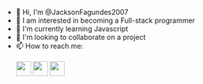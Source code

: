 - 👋 Hi, I'm @JacksonFagundes2007
- 👀 I am interested in becoming a Full-stack programmer
- 🌱 I'm currently learning Javascript
- 💞️ I'm looking to collaborate on a project
- 📫 How to reach me: <br><br>
<a target="_blank" href="https://www.instagram.com/jacksonschirigatti/"><img width="30px" src="https://cdn.discordapp.com/attachments/788844019307905024/852517508036034570/instagram.png"></a>
<a target="_blank" href="https://www.facebook.com/jackson.fagundes.77964/"><img width="30px" src="https://cdn.discordapp.com/attachments/788844019307905024/852518296036048916/facebook.png"></a>
<a target="_blank" href="http://api.whatsapp.com/send?phone=41997378260"><img width="30px" src="https://cdn.discordapp.com/attachments/788844019307905024/852519343665184828/whatsapp.png"></a>
